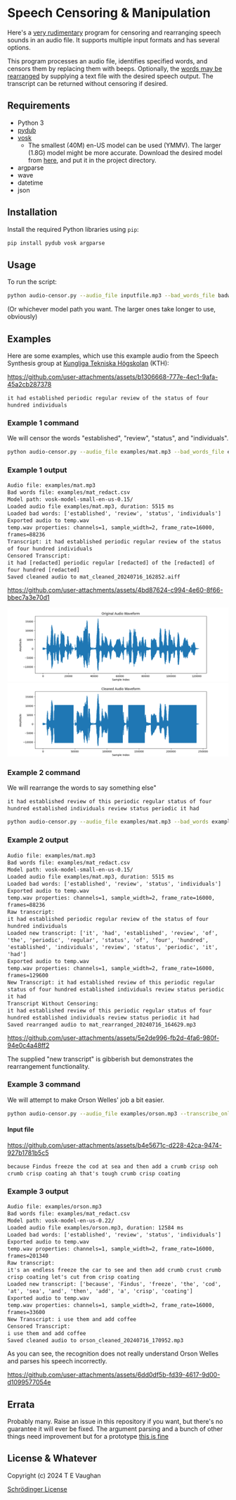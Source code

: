 # Speech Censoring & Manipulation

Here's a [very rudimentary](https://www.google.com/search?q=define:jank) program for censoring and rearranging speech sounds in an audio file.  It supports multiple input formats and has several options.

This program processes an audio file, identifies specified words, and censors them by replacing them with beeps. Optionally, the [words may be rearranged](https://youtu.be/LzoNAsXELBk?t=1369) by supplying a text file with the desired speech output. The transcript can be returned without censoring if desired.

## Requirements

- Python 3
- [pydub](https://pypi.org/project/pydub/)
- [vosk](https://alphacephei.com/vosk/)
    - The smallest (40M) en-US model can be used (YMMV). The larger (1.8G) model might be more accurate.  Download the desired model from [here](https://alphacephei.com/vosk/models), and put it in the project directory.
- argparse
- wave
- datetime
- json

## Installation

Install the required Python libraries using `pip`:

```sh
pip install pydub vosk argparse
```

## Usage

To run the script:

```sh
python audio-censor.py --audio_file inputfile.mp3 --bad_words_file badwords.csv --model_path vosk-model-small-en-us-0.15/ --output_format aiff --verbose
```

(Or whichever model path you want.  The larger ones take longer to use, obviously)

## Examples

Here are some examples, which use this example audio from the Speech Synthesis group at [Kungliga Tekniska Högskolan](https://www.speech.kth.se/) (KTH):

https://github.com/user-attachments/assets/b1306668-777e-4ec1-9afa-45a2cb287378

```text
it had established periodic regular review of the status of four hundred individuals
```

### Example 1 command

We will censor the words "established", "review", "status", and "individuals".

```sh
python audio-censor.py --audio_file examples/mat.mp3 --bad_words_file examples/mat_redact.csv --model_path vosk-model-small-en-us-0.15/ --output_format aiff
```

### Example 1 output

```text
Audio file: examples/mat.mp3
Bad words file: examples/mat_redact.csv
Model path: vosk-model-small-en-us-0.15/
Loaded audio file examples/mat.mp3, duration: 5515 ms
Loaded bad words: ['established', 'review', 'status', 'individuals']
Exported audio to temp.wav
temp.wav properties: channels=1, sample_width=2, frame_rate=16000, frames=88236
Transcript: it had established periodic regular review of the status of four hundred individuals
Censored Transcript:
it had [redacted] periodic regular [redacted] of the [redacted] of four hundred [redacted]
Saved cleaned audio to mat_cleaned_20240716_162852.aiff
```

https://github.com/user-attachments/assets/4bd87624-c994-4e60-8f66-bbec7a3e70d1

![Figure_1](examples/Figure_1.png)
![Figure_2](examples/Figure_2.png)

### Example 2 command

We will rearrange the words to say something else"

```text
it had established review of this periodic regular status of four hundred established individuals review status periodic it had
```

```sh
python audio-censor.py --audio_file examples/mat.mp3 --bad_words examples/mat_redact.csv --transcribe_only --model_path vosk-model-small-en-us-0.15/ --new_transcript examples/mat_new.txt --nocensor
```

### Example 2 output

```text
Audio file: examples/mat.mp3
Bad words file: examples/mat_redact.csv
Model path: vosk-model-small-en-us-0.15/
Loaded audio file examples/mat.mp3, duration: 5515 ms
Loaded bad words: ['established', 'review', 'status', 'individuals']
Exported audio to temp.wav
temp.wav properties: channels=1, sample_width=2, frame_rate=16000, frames=88236
Raw transcript:
it had established periodic regular review of the status of four hundred individuals
Loaded new transcript: ['it', 'had', 'established', 'review', 'of', 'the', 'periodic', 'regular', 'status', 'of', 'four', 'hundred', 'established', 'individuals', 'review', 'status', 'periodic', 'it', 'had']
Exported audio to temp.wav
temp.wav properties: channels=1, sample_width=2, frame_rate=16000, frames=129600
New Transcript: it had established review of this periodic regular status of four hundred established individuals review status periodic it had
Transcript Without Censoring:
it had established review of this periodic regular status of four hundred established individuals review status periodic it had
Saved rearranged audio to mat_rearranged_20240716_164629.mp3
```

https://github.com/user-attachments/assets/5e2de996-fb2d-4fa6-980f-94e0c4a48ff2

The supplied "new transcript" is gibberish but demonstrates the rearrangement functionality.

### Example 3 command

We will attempt to make Orson Welles' job a bit easier.

```sh
python audio-censor.py --audio_file examples/orson.mp3 --transcribe_only --model_path vosk-model-en-us-0.22/ --bad_words examples/mat_redact.csv --new_transcript examples/orson_new.txt
```

#### Input file

https://github.com/user-attachments/assets/b4e5671c-d228-42ca-9474-927b1781b5c5

```text
because Findus freeze the cod at sea and then add a crumb crisp ooh crumb crisp coating ah that's tough crumb crisp coating
```

### Example 3 output

```text
Audio file: examples/orson.mp3
Bad words file: examples/mat_redact.csv
Model path: vosk-model-en-us-0.22/
Loaded audio file examples/orson.mp3, duration: 12584 ms
Loaded bad words: ['established', 'review', 'status', 'individuals']
Exported audio to temp.wav
temp.wav properties: channels=1, sample_width=2, frame_rate=16000, frames=201340
Raw transcript:
it's an endless freeze the car to see and then add crumb crust crumb crisp coating let's cut from crisp coating
Loaded new transcript: ['because', 'Findus', 'freeze', 'the', 'cod', 'at', 'sea', 'and', 'then', 'add', 'a', 'crisp', 'coating']
Exported audio to temp.wav
temp.wav properties: channels=1, sample_width=2, frame_rate=16000, frames=33600
New Transcript: i use them and add coffee
Censored Transcript:
i use them and add coffee
Saved cleaned audio to orson_cleaned_20240716_170952.mp3
```

As you can see, the recognition does not really understand Orson Welles and parses his speech incorrectly.

https://github.com/user-attachments/assets/6dd0df5b-fd39-4617-9d00-d1099577054e

## Errata

Probably many. Raise an issue in this repository if you want, but there's no guarantee it will ever be fixed.
The argument parsing and a bunch of other things need improvement but for a prototype [this is fine](https://knowyourmeme.com/memes/this-is-fine)

## License & Whatever

Copyright (c) 2024 T E Vaughan

[Schrödinger License](license.md)
